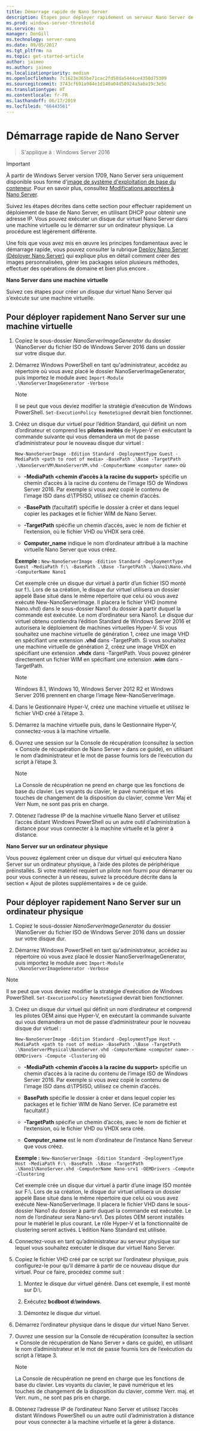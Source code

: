 ```yaml
---
title: Démarrage rapide de Nano Server
description: Étapes pour déployer rapidement un serveur Nano Server de base sur des machines virtuelles ou physiques
ms.prod: windows-server-threshold
ms.service: na
manager: DonGill
ms.technology: server-nano
ms.date: 09/05/2017
ms.tgt_pltfrm: na
ms.topic: get-started-article
author: jaimeo
ms.author: jaimeo
ms.localizationpriority: medium
ms.openlocfilehash: 7c1623e365be71cac2fd58da5444ce4358d75309
ms.sourcegitcommit: 3743cf691a984e1d140a04d50924a3a0a19c3e5c
ms.translationtype: HT
ms.contentlocale: fr-FR
ms.lasthandoff: 06/17/2019
ms.locfileid: "66443561"
---
```

# <a name="nano-server-quick-start"></a>Démarrage rapide de Nano Server

>S'applique à : Windows Server 2016

> [!IMPORTANT]
> À partir de Windows Server version 1709, Nano Server sera uniquement disponible sous forme d'[image de système d'exploitation de base du conteneur](/virtualization/windowscontainers/quick-start/using-insider-container-images#install-base-container-image). Pour en savoir plus, consultez [Modifications apportées à Nano Server](nano-in-semi-annual-channel.md). 

Suivez les étapes décrites dans cette section pour effectuer rapidement un déploiement de base de Nano Server, en utilisant DHCP pour obtenir une adresse IP. Vous pouvez exécuter un disque dur virtuel Nano Server dans une machine virtuelle ou le démarrer sur un ordinateur physique. La procédure est légèrement différente.

Une fois que vous avez mis en œuvre les principes fondamentaux avec le démarrage rapide, vous pouvez consulter la rubrique [Deploy Nano Server (Déployer Nano Server)](Deploy-Nano-Server.md) qui explique plus en détail comment créer des images personnalisées, gérer les packages selon plusieurs méthodes, effectuer des opérations de domaine et bien plus encore .
  
**Nano Server dans une machine virtuelle**  
  
Suivez ces étapes pour créer un disque dur virtuel Nano Server qui s’exécute sur une machine virtuelle.  
  
## <a name="to-quickly-deploy-nano-server-in-a-virtual-machine"></a>Pour déployer rapidement Nano Server sur une machine virtuelle  
  
1. Copiez le sous-dossier *NanoServerImageGenerator* du dossier \NanoServer du fichier ISO de Windows Server 2016 dans un dossier sur votre disque dur.  
  
2. Démarrez Windows PowerShell en tant qu'administrateur, accédez au répertoire où vous avez placé le dossier NanoServerImageGenerator, puis importez le module avec `Import-Module .\NanoServerImageGenerator -Verbose`  
   >[!NOTE]  
   >Il se peut que vous deviez modifier la stratégie d’exécution de Windows PowerShell. `Set-ExecutionPolicy RemoteSigned` devrait bien fonctionner.  
  
3. Créez un disque dur virtuel pour l’édition Standard, qui définit un nom d’ordinateur et comprend les **pilotes invités** de Hyper-V en exécutant la commande suivante qui vous demandera un mot de passe d’administrateur pour le nouveau disque dur virtuel :  
  
   `New-NanoServerImage -Edition Standard -DeploymentType Guest -MediaPath <path to root of media> -BasePath .\Base -TargetPath .\NanoServerVM\NanoServerVM.vhd -ComputerName <computer name>` où  
  
   -   **-MediaPath <chemin d’accès à la racine du support\>** spécifie un chemin d’accès à la racine du contenu de l’image ISO de Windows Server 2016. Par exemple si vous avez copié le contenu de l’image ISO dans d:\TP5ISO, utilisez ce chemin d’accès.  
  
   -   **-BasePath** (facultatif) spécifie le dossier à créer et dans lequel copier les packages et le fichier WIM de Nano Server.  
  
   -   **-TargetPath** spécifie un chemin d’accès, avec le nom de fichier et l’extension, où le fichier VHD ou VHDX sera créé.  
  
   -   **Computer_name** indique le nom d’ordinateur attribué à la machine virtuelle Nano Server que vous créez.  
  
   **Exemple :** `New-NanoServerImage -Edition Standard -DeploymentType Guest -MediaPath f:\ -BasePath .\Base -TargetPath .\Nano1\Nano.vhd -ComputerName Nano1`  
  
   Cet exemple crée un disque dur virtuel à partir d’un fichier ISO monté sur f:\\. Lors de sa création, le disque dur virtuel utilisera un dossier appelé Base situé dans le même répertoire que celui où vous avez exécuté New-NanoServerImage. Il placera le fichier VHD (nommé Nano.vhd) dans le sous-dossier Nano1 du dossier à partir duquel la commande est exécutée. Le nom d’ordinateur sera Nano1. Le disque dur virtuel obtenu contiendra l’édition Standard de Windows Server 2016 et autorisera le déploiement de machines virtuelles Hyper-V. Si vous souhaitez une machine virtuelle de génération 1, créez une image VHD en spécifiant une extension **.vhd** dans -TargetPath. Si vous souhaitez une machine virtuelle de génération 2, créez une image VHDX en spécifiant une extension **.vhdx** dans -TargetPath. Vous pouvez générer directement un fichier WIM en spécifiant une extension **.wim** dans -TargetPath.  
  
   > [!NOTE]  
   > Windows 8.1, Windows 10, Windows Server 2012 R2 et Windows Server 2016 prennent en charge l’image New-NanoServerImage.  
  
4. Dans le Gestionnaire Hyper-V, créez une machine virtuelle et utilisez le fichier VHD créé à l’étape 3.  
  
5. Démarrez la machine virtuelle puis, dans le Gestionnaire Hyper-V, connectez-vous à la machine virtuelle.  
  
6. Ouvrez une session sur la Console de récupération (consultez la section « Console de récupération de Nano Server » dans ce guide), en utilisant le nom d’administrateur et le mot de passe fournis lors de l’exécution du script à l’étape 3.  
   > [!NOTE]  
   > La Console de récupération ne prend en charge que les fonctions de base du clavier. Les voyants du clavier, le pavé numérique et les touches de changement de la disposition du clavier, comme Verr Maj et Verr Num, ne sont pas pris en charge.
  
7. Obtenez l’adresse IP de la machine virtuelle Nano Server et utilisez l’accès distant Windows PowerShell ou un autre outil d’administration à distance pour vous connecter à la machine virtuelle et la gérer à distance.  
  
**Nano Server sur un ordinateur physique**  
  
Vous pouvez également créer un disque dur virtuel qui exécutera Nano Server sur un ordinateur physique, à l’aide des pilotes de périphérique préinstallés. Si votre matériel requiert un pilote non fourni pour démarrer ou pour vous connecter à un réseau, suivez la procédure décrite dans la section « Ajout de pilotes supplémentaires » de ce guide.  
  
## <a name="to-quickly-deploy-nano-server-on-a-physical-computer"></a>Pour déployer rapidement Nano Server sur un ordinateur physique  
  
1.  Copiez le sous-dossier *NanoServerImageGenerator* du dossier \NanoServer du fichier ISO de Windows Server 2016 dans un dossier sur votre disque dur.  
  
2.  Démarrez Windows PowerShell en tant qu'administrateur, accédez au répertoire où vous avez placé le dossier NanoServerImageGenerator, puis importez le module avec `Import-Module .\NanoServerImageGenerator -Verbose`  
  
>[!NOTE]  
>Il se peut que vous deviez modifier la stratégie d’exécution de Windows PowerShell. `Set-ExecutionPolicy RemoteSigned` devrait bien fonctionner.  
  
3. Créez un disque dur virtuel qui définit un nom d’ordinateur et comprend les pilotes OEM ainsi que Hyper-V, en exécutant la commande suivante qui vous demandera un mot de passe d’administrateur pour le nouveau disque dur virtuel :  
  
   `New-NanoServerImage -Edition Standard -DeploymentType Host -MediaPath <path to root of media> -BasePath .\Base -TargetPath .\NanoServerPhysical\NanoServer.vhd -ComputerName <computer name> -OEMDrivers -Compute -Clustering` où  
  
   -   **-MediaPath <chemin d’accès à la racine du support\>** spécifie un chemin d’accès à la racine du contenu de l’image ISO de Windows Server 2016. Par exemple si vous avez copié le contenu de l’image ISO dans d:\TP5ISO, utilisez ce chemin d’accès.  
  
   -   **BasePath** spécifie le dossier à créer et dans lequel copier les packages et le fichier WIM de Nano Server. (Ce paramètre est facultatif.)  
  
   -   **-TargetPath** spécifie un chemin d’accès, avec le nom de fichier et l’extension, où le fichier VHD ou VHDX sera créé.  
  
   -   **Computer_name** est le nom d’ordinateur de l’instance Nano Serveur que vous créez.  
  
   **Exemple :** `New-NanoServerImage -Edition Standard -DeploymentType Host -MediaPath F:\ -BasePath .\Base -TargetPath .\Nano1\NanoServer.vhd -ComputerName Nano-srv1 -OEMDrivers -Compute -Clustering`  
  
   Cet exemple crée un disque dur virtuel à partir d’une image ISO montée sur F:\\. Lors de sa création, le disque dur virtuel utilisera un dossier appelé Base situé dans le même répertoire que celui où vous avez exécuté New-NanoServerImage. Il placera le fichier VHD dans le sous-dossier Nano1 du dossier à partir duquel la commande est exécutée. Le nom de l’ordinateur sera Nano-srv1. Des pilotes OEM seront installés pour le matériel le plus courant. Le rôle Hyper-V et la fonctionnalité de clustering seront activés. L’édition Nano Standard est utilisée.  
  
4. Connectez-vous en tant qu’administrateur au serveur physique sur lequel vous souhaitez exécuter le disque dur virtuel Nano Server.  
  
5. Copiez le fichier VHD créé par ce script sur l’ordinateur physique, puis configurez-le pour qu’il démarre à partir de ce nouveau disque dur virtuel. Pour ce faire, procédez comme suit :  
  
   1.  Montez le disque dur virtuel généré. Dans cet exemple, il est monté sur D:\\.  
  
   2.  Exécutez **bcdboot d:\windows**.  
  
   3.  Démontez le disque dur virtuel.  
  
6. Démarrez l’ordinateur physique dans le disque dur virtuel Nano Server.  
  
7. Ouvrez une session sur la Console de récupération (consultez la section « Console de récupération de Nano Server » dans ce guide), en utilisant le nom d’administrateur et le mot de passe fournis lors de l’exécution du script à l’étape 3.
   > [!NOTE]  
   > La Console de récupération ne prend en charge que les fonctions de base du clavier. Les voyants du clavier, le pavé numérique et les touches de changement de la disposition du clavier, comme Verr. maj. et Verr. num., ne sont pas pris en charge. 
  
8. Obtenez l’adresse IP de l’ordinateur Nano Server et utilisez l’accès distant Windows PowerShell ou un autre outil d’administration à distance pour vous connecter à la machine virtuelle et la gérer à distance.  
